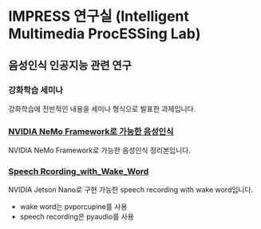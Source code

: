 # IMPRESS 연구실 (Intelligent Multimedia ProcESSing Lab)
## 음성인식 인공지능 관련 연구


### 강화학습 세미나
강화학습에 전반적인 내용을 세미나 형식으로 발표한 과제입니다.

### [NVIDIA NeMo Framework로 가능한 음성인식](https://github.com/gs97ahn/impress_lab/blob/main/NVIDIA_NeMo_Framework%EB%A1%9C_%EA%B0%80%EB%8A%A5%ED%95%9C_%EC%9D%8C%EC%84%B1%EC%9D%B8%EC%8B%9D.md)
NVIDIA NeMo Framework로 가능한 음성인식 정리본입니다.

### [Speech Rcording_with_Wake_Word](https://github.com/gs97ahn/impress_lab/blob/main/speech_recording_with_wake_word.ipynb)
NVIDIA Jetson Nano로 구현 가능한 speech recording with wake word입니다.
- wake word는 pvporcupine를 사용
- speech recording은 pyaudio를 사용
